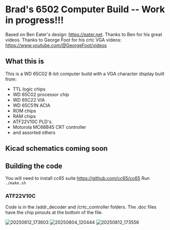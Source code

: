# Brad's 6502 Computer Build -- Work in progress!!!
Based on Ben Eater's design: https://eater.net. Thanks to Ben for his great videos.
Thanks to George Foot for his crtc VGA videos: https://www.youtube.com/@GeorgeFoot/videos
## What this is
This is a WD 65C02 8-bit computer build with a VGA character display built from:
* TTL logic chips
* WD 65C02 processor chip
* WD 65C22 VIA
* WD 65C51N ACIA
* ROM chips
* RAM chips
* ATF22V10C PLD's.
* Motorola MC68B45 CRT controller
* and assorted others
## Kicad schematics coming soon
## Building the code
You will need to install cc65 suite
https://github.com/cc65/cc65
Run ```./make.sh```
### ATF22V10C
Code is in the /addr_decoder and /crtc_controller folders. The .doc files have the chip pinouts at the bottom of the file.

![20250812_173603](https://github.com/user-attachments/assets/84d05559-f159-402a-8e1a-f46dc62f8b88)
![20250804_120444](https://github.com/user-attachments/assets/e2e5c8dd-4128-40c7-a7a2-0bf37f97e545)
![20250812_173556](https://github.com/user-attachments/assets/0a4da1c0-c5b6-462e-b5ba-dcf7d3f7ab3e)


